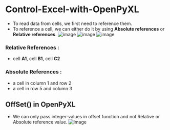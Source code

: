 # Control-Excel-with-OpenPyXL


- To read data from cells, we first need to reference them.
- To reference a cell, we can either do it by using **Absolute references** or **Relative references**.
![image](https://github.com/sundas586/Control-Excel-with-OpenPyXL/assets/33677647/d67fdddb-bcf2-474a-8bb9-f2f4b060b552)
![image](https://github.com/sundas586/Control-Excel-with-OpenPyXL/assets/33677647/5cfc44ae-2c0c-436e-9ada-eb8ccda576d3)
![image](https://github.com/sundas586/Control-Excel-with-OpenPyXL/assets/33677647/4f5d2356-6ebc-4369-9b6d-0ecb49b0616b)

### Relative References :
- cell **A1**, cell **B1**, cell **C2**

### Absolute References :
- a cell in column 1 and row 2
- a cell in row 5 and column 3

## OffSet() in OpenPyXL

- We can only pass integer-values in offset function and not Relative or Absolute reference value. 
![image](https://github.com/sundas586/Control-Excel-with-OpenPyXL/assets/33677647/9cd307ca-9f9d-476f-a789-189ae6d0360f)





